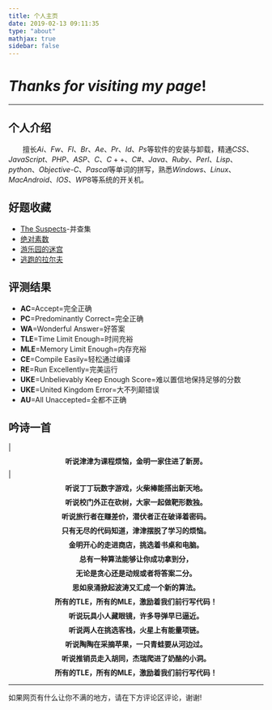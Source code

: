 ```yaml
---
title: 个人主页
date: 2019-02-13 09:11:35
type: "about"
mathjax: true
sidebar: false
---
```


# $Thanks$ $for$ $visiting$ $my$ $page!$

---

## 个人介绍
　　擅长$Ai$、$Fw$、$Fl$、$Br$、$Ae$、$Pr$、$Id$、$Ps$等软件的安装与卸载，精通$CSS$、$JavaScript$、$PHP$、$ASP$、$C$、$C++$、$C$#、$Java$、$Ruby$、$Perl$、$Lisp$、$python$、$Objective$-$C$、$Pascal$等单词的拼写，熟悉$Windows$、$Linux$、$MacAndroid$、$IOS$、$WP8$等系统的开关机。

## 好题收藏

- [The Suspects](http://poj.org/problem?id=1611)-并查集
- [绝对素数](http://codevs.cn/problem/2570/)
- [游乐园的迷宫](http://codevs.cn/problem/2855/)
- [逃跑的拉尔夫](http://codevs.cn/problem/1026/)

## 评测结果

- **AC**=Accept=完全正确
- **PC**=Predominantly Correct=完全正确
- **WA**=Wonderful Answer=好答案
- **TLE**=Time Limit Enough=时间充裕
- **MLE**=Memory Limit Enough=内存充裕
- **CE**=Compile Easily=轻松通过编译
- **RE**=Run Excellently=完美运行
- **UKE**=Unbelievably Keep Enough Score=难以置信地保持足够的分数
- **UKE**=United Kingdom Error=大不列颠错误
- **AU**=All Unaccepted=全都不正确

## 吟诗一首

|$$\textbf{听说津津为课程烦恼，金明一家住进了新房。}$$|
$$\textbf{听说丁丁玩数字游戏，火柴棒能搭出新天地。}$$
$$\textbf{听说校门外正在砍树，大家一起做靶形数独。}$$
$$\textbf{听说旅行者在赚差价，潜伏者正在破译着密码。}$$
$$\textbf{只有无尽的代码知道，津津摆脱了学习的烦恼。}$$
$$\textbf{金明开心的走进商店，挑选着书桌和电脑。}$$
$$\textbf{总有一种算法能够让你成功拿到分，}$$
$$\textbf{无论是贪心还是动规或者将答案二分。}$$
$$\textbf{思如泉涌掀起波涛又汇成一个新的算法。}$$
$$\textbf{所有的TLE，所有的MLE，激励着我们前行写代码！}$$
$$\textbf{听说玩具小人藏眼镜，许多导弹早已逼近。}$$
$$\textbf{听说两人在挑选客栈，火星上有能量项链。}$$
$$\textbf{听说陶陶在采摘苹果，一只青蛙要从河边过。}$$
$$\textbf{听说推销员走入胡同，杰瑞爬进了奶酪的小洞。}$$
$$\textbf{所有的TLE，所有的MLE，激励着我们前行写代码！}$$

---
如果网页有什么让你不满的地方，请在下方评论区评论，谢谢!
